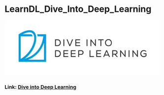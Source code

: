 # LearnDL_Dive_Into_Deep_Learning

<img src="images/d2dl.jpg" weight="70%" height=70%>

### Link: [Dive into Deep Learning](https://d2l.ai/index.html)
